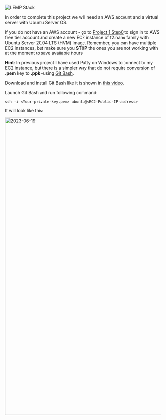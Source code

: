![LEMP Stack](https://github.com/silviob99/Project-2-Linux-Administration-NginX-MySQL-PHP-LEMP/assets/107585020/ff3ae6a0-9e31-41be-b81e-9a5b9f372583)

In order to complete this project we will need an AWS account and a virtual server with Ubuntu Server OS. 

If you do not have an AWS account - go to [Project 1 Step0](https://github.com/silviob99/Project-1-Web-Stack-Implementation-LAMP/blob/main/STEP0-Prerequisites.md) to sign in 
to AWS free tier account and create a new EC2 instance of t2.nano family with Ubuntu Server 20.04 LTS (HVM) image. Remember, you can have multiple EC2 instances, but make sure you **STOP** the ones you are not working with at the moment to save available hours. 

**Hint**: In previous project I have used Putty on Windows to connect to my EC2 instance, but there is a simpler way that do not require conversion of **.pem** key to **.ppk** -using [Git Bash](https://gitforwindows.org/).  

Download and install Git Bash like it is shown in [this video](https://www.youtube.com/watch?v=7BOrUHFu44A&ab_channel=HowTo).

Launch Git Bash and run following command:  

```ssh -i <Your-private-key.pem> ubuntu@<EC2-Public-IP-address>```  

It will look like this:  

<img width="960" alt="2023-06-19" src="https://github.com/silviob99/Project-2-Linux-Administration-NginX-MySQL-PHP-LEMP/assets/107585020/bace21b9-bcfd-4e83-8bb9-9bf70fe4dc14">


